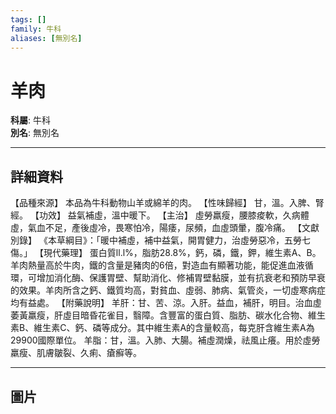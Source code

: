 ```yaml
---
tags: []
family: 牛科
aliases: [無別名]
---
```


# 羊肉

**科屬**: 牛科  
**別名**: 無別名  

---

## 詳細資料
【品種來源】
本品為牛科動物山羊或綿羊的肉。
【性味歸經】
甘，溫。入脾、腎經。
【功效】
益氣補虛，溫中暖下。
【主治】
虛勞羸瘦，腰膝痠軟，久病體虛，氣血不足，產後虛冷，畏寒怕冷，陽痿，尿頻，血虛頭暈，腹冷痛。
【文獻別錄】
《本草綱目》：「暖中補虛，補中益氣，開胃健力，治虛勞惡冷，五勞七傷。」
【現代藥理】
蛋白質ll.l%，脂肪28.8%，鈣，磷，鐵，鉀，維生素A、B。羊肉熱量高於牛肉，鐵的含量是豬肉的6倍，對造血有顯著功能，能促進血液循環，可增加消化酶、保護胃壁、幫助消化、修補胃壁黏膜，並有抗衰老和預防早衰的效果。羊肉所含之鈣、鐵質均高，對貧血、虛弱、肺病、氣管炎，一切虛寒病症均有益處。
【附藥說明】
羊肝：甘、苦、涼。入肝。益血，補肝，明目。治血虛萎黃羸瘦，肝虛目暗昏花雀目，翳障。含豐富的蛋白質、脂肪、碳水化合物、維生素B、維生素C、鈣、磷等成分。其中維生素A的含量較高，每克肝含維生素A為29900國際單位。
羊脂：甘，溫。入肺、大腸。補虛潤燥，祛風止癢。用於虛勞羸瘦、肌膚皺裂、久痢、瘡癬等。

---

## 圖片
